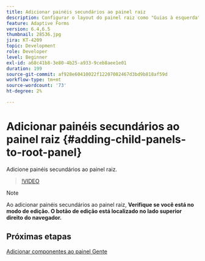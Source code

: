 ```yaml
---
title: Adicionar painéis secundários ao painel raiz
description: Configurar o layout do painel raiz como "Guias à esquerda" e adicionar painéis secundários ao painel raiz.
feature: Adaptive Forms
version: 6.4,6.5
thumbnail: 28536.jpg
jira: KT-4209
topic: Development
role: Developer
level: Beginner
exl-id: a68c41b8-3e80-4b25-a933-9ceb8aee1e01
duration: 199
source-git-commit: af928e60410022f12207082467d3bd9b818af59d
workflow-type: tm+mt
source-wordcount: '73'
ht-degree: 2%

---
```


# Adicionar painéis secundários ao painel raiz {#adding-child-panels-to-root-panel}

Adicione painéis secundários ao painel raiz.


>[!VIDEO](https://video.tv.adobe.com/v/28536?quality=12&learn=on)

>[!NOTE]
>Ao adicionar painéis secundários ao painel raiz, **Verifique se você está no modo de edição. O botão de edição está localizado no lado superior direito do navegador.**

## Próximas etapas

[Adicionar componentes ao painel Gente](./adding-components-to-people-panel.md)
